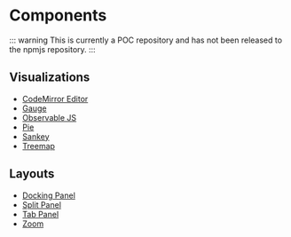 # Components

::: warning
This is currently a POC repository and has not been released to the npmjs repository.
:::

## Visualizations

* [CodeMirror Editor](./codemirror/codemirror)
* [Gauge](./gauge/gauge)
* [Observable JS](./observable/observable)
* [Pie](./pie/pie)
* [Sankey](./sankey/sankey)
* [Treemap](./treemap/treemap)

## Layouts

* [Docking Panel](./layouts/lumino/dockPanel)
* [Split Panel](./layouts/lumino/splitPanel)
* [Tab Panel](./layouts/lumino/tabPanel)
* [Zoom](./layouts/zoom)
